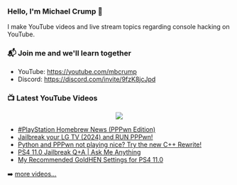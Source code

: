 ### Hello, I'm Michael Crump 👋

I make YouTube videos and live stream topics regarding console hacking on YouTube. 

### 📬 Join me and we'll learn together

- YouTube: https://youtube.com/mbcrump
- Discord: https://discord.com/invite/9fzK8jcJpd

### 📺 Latest YouTube Videos

<div align="center">

[<img src="https://img.shields.io/badge/-Subscribe-red?style=for-the-badge&logo=youtube&logoColor=white"/>](https://www.youtube.com/c/mbcrump?sub_confirmation=1)

</div>

<!-- YOUTUBE:START -->
- [#PlayStation Homebrew News &lpar;PPPwn Edition&rpar;](https://www.youtube.com/watch?v=6G6R5YUp5bA)
- [Jailbreak your LG TV &lpar;2024&rpar; and RUN PPPwn!](https://www.youtube.com/watch?v=zYoesrUsIj8)
- [Python and PPPwn not playing nice? Try the new C++ Rewrite!](https://www.youtube.com/watch?v=GFuWbmJPbok)
- [PS4 11.0 Jailbreak Q+A | Ask Me Anything](https://www.youtube.com/watch?v=V05HClxc20o)
- [My Recommended GoldHEN Settings for PS4 11.0](https://www.youtube.com/watch?v=Hc5REkl81tI)
<!-- YOUTUBE:END -->

➡️ [more videos...](https://youtube.com/mbcrump)

